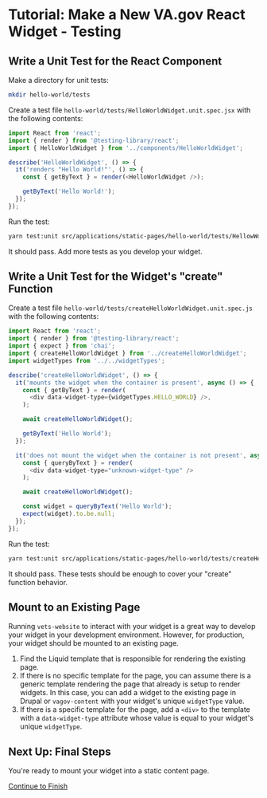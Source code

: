 #   Tutorial: Make a New VA.gov React Widget - Testing

## Write a Unit Test for the React Component

Make a directory for unit tests:

```sh
mkdir hello-world/tests
```

Create a test file `hello-world/tests/HelloWorldWidget.unit.spec.jsx` with the following contents:

```javascript
import React from 'react';
import { render } from '@testing-library/react';
import { HelloWorldWidget } from '../components/HelloWorldWidget';

describe('HelloWorldWidget', () => {
  it('renders "Hello World!"', () => {
    const { getByText } = render(<HelloWorldWidget />);

    getByText('Hello World!');
  });
});
```

Run the test:

```sh
yarn test:unit src/applications/static-pages/hello-world/tests/HellowWorldWidget.unit.spec.jsx
```

It should pass. Add more tests as you develop your widget.

## Write a Unit Test for the Widget's "create" Function

Create a test file `hello-world/tests/createHelloWorldWidget.unit.spec.js` with the following contents:

```javascript
import React from 'react';
import { render } from '@testing-library/react';
import { expect } from 'chai';
import { createHelloWorldWidget } from '../createHelloWorldWidget';
import widgetTypes from '../../widgetTypes';

describe('createHelloWorldWidget', () => {
  it('mounts the widget when the container is present', async () => {
    const { getByText } = render(
      <div data-widget-type={widgetTypes.HELLO_WORLD} />,
    );

    await createHelloWorldWidget();

    getByText('Hello World');
  });

  it('does not mount the widget when the container is not present', async () => {
    const { queryByText } = render(
      <div data-widget-type="unknown-widget-type" />
    );

    await createHelloWorldWidget();

    const widget = queryByText('Hello World');
    expect(widget).to.be.null;
  });
});
```

Run the test:

```sh
yarn test:unit src/applications/static-pages/hello-world/tests/createHelloWorldWidget.unit.spec.js
```

It should pass. These tests should be enough to cover your "create" function behavior.


##  Mount to an Existing Page

Running `vets-website` to interact with your widget is a great way to develop your widget in your development environment. However, for production, your widget should be mounted to an existing page.

1.  Find the Liquid template that is responsible for rendering the existing page.
1.  If there is no specific template for the page, you can assume there is a generic template rendering the page that already is setup to render widgets. In this case, you can add a widget to the existing page in Drupal or `vagov-content` with your widget's unique `widgetType` value.
1.  If there is a specific template for the page, add a `<div>` to the template with a `data-widget-type` attribute whose value is equal to your widget's unique `widgetType`.

##  Next Up: Final Steps

You're ready to mount your widget into a static content page.

[Continue to Finish](./FINISH.md)
